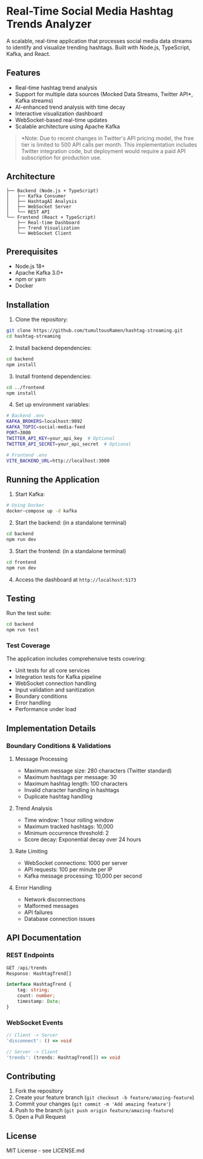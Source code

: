 # Real-Time Social Media Hashtag Trends Analyzer

A scalable, real-time application that processes social media data streams to identify and visualize trending hashtags. Built with Node.js, TypeScript, Kafka, and React.

## Features

- Real-time hashtag trend analysis
- Support for multiple data sources (Mocked Data Streams, Twitter API*, Kafka streams)
- AI-enhanced trend analysis with time decay
- Interactive visualization dashboard
- WebSocket-based real-time updates
- Scalable architecture using Apache Kafka

> *Note: Due to recent changes in Twitter's API pricing model, the free tier is limited to 500 API calls per month. This implementation includes Twitter integration code, but deployment would require a paid API subscription for production use.

## Architecture

```
├── Backend (Node.js + TypeScript)
│   ├── Kafka Consumer
│   ├── HashtagAI Analysis
│   ├── WebSocket Server
│   └── REST API
└── Frontend (React + TypeScript)
    ├── Real-time Dashboard
    ├── Trend Visualization
    └── WebSocket Client
```

## Prerequisites

- Node.js 18+
- Apache Kafka 3.0+
- npm or yarn
- Docker

## Installation

1. Clone the repository:
```bash
git clone https://github.com/tumultousRamen/hashtag-streaming.git
cd hashtag-streaming
```

2. Install backend dependencies:
```bash
cd backend
npm install
```

3. Install frontend dependencies:
```bash
cd ../frontend
npm install
```

4. Set up environment variables:
```bash
# Backend .env
KAFKA_BROKERS=localhost:9092
KAFKA_TOPIC=social-media-feed
PORT=3000
TWITTER_API_KEY=your_api_key  # Optional
TWITTER_API_SECRET=your_api_secret  # Optional

# Frontend .env
VITE_BACKEND_URL=http://localhost:3000
```

## Running the Application

1. Start Kafka:
```bash
# Using Docker
docker-compose up -d kafka
```

2. Start the backend: (in a standalone terminal)
```bash
cd backend
npm run dev
```

3. Start the frontend: (in a standalone terminal)
```bash
cd frontend
npm run dev
```

4. Access the dashboard at `http://localhost:5173`

## Testing

Run the test suite:
```bash
cd backend
npm run test
```

### Test Coverage

The application includes comprehensive tests covering:

- Unit tests for all core services
- Integration tests for Kafka pipeline
- WebSocket connection handling
- Input validation and sanitization
- Boundary conditions
- Error handling
- Performance under load

## Implementation Details

### Boundary Conditions & Validations

1. Message Processing
   - Maximum message size: 280 characters (Twitter standard)
   - Maximum hashtags per message: 30
   - Maximum hashtag length: 100 characters
   - Invalid character handling in hashtags
   - Duplicate hashtag handling

2. Trend Analysis
   - Time window: 1 hour rolling window
   - Maximum tracked hashtags: 10,000
   - Minimum occurrence threshold: 2
   - Score decay: Exponential decay over 24 hours

3. Rate Limiting
   - WebSocket connections: 1000 per server
   - API requests: 100 per minute per IP
   - Kafka message processing: 10,000 per second

4. Error Handling
   - Network disconnections
   - Malformed messages
   - API failures
   - Database connection issues

## API Documentation

### REST Endpoints

```typescript
GET /api/trends
Response: HashtagTrend[]

interface HashtagTrend {
    tag: string;
    count: number;
    timestamp: Date;
}
```

### WebSocket Events

```typescript
// Client -> Server
'disconnect': () => void

// Server -> Client
'trends': (trends: HashtagTrend[]) => void
```

## Contributing

1. Fork the repository
2. Create your feature branch (`git checkout -b feature/amazing-feature`)
3. Commit your changes (`git commit -m 'Add amazing feature'`)
4. Push to the branch (`git push origin feature/amazing-feature`)
5. Open a Pull Request

## License

MIT License - see LICENSE.md

